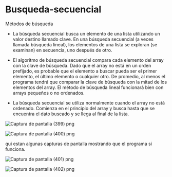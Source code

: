 # Busqueda-secuencial
Métodos de búsqueda
+ La búsqueda secuencial busca un elemento de una lista utilizando un valor destino llamado clave. En una búsqueda secuencial (a veces llamada búsqueda lineal), los elementos de una lista se exploran (se examinan) en secuencia, uno después de otro.

+ El algoritmo de búsqueda secuencial compara cada elemento del array con la clave de búsqueda. Dado que el array no está en un orden prefijado, es probable que el elemento a buscar pueda ser el primer elemento, el último elemento o cualquier otro. De promedio, al menos el programa tendrá que comparar la clave de búsqueda con la mitad de los elementos del array. El método de búsqueda lineal funcionará bien con arrays pequeños o no ordenados.

+ La búsqueda secuencial se utiliza normalmente cuando el array no está ordenado. Comienza en el principio del array y busca hasta que se encuentra el dato buscado y se llega al final de la lista.

![Captura de pantalla (399) png](https://user-images.githubusercontent.com/71051834/97539156-1ba4da00-1987-11eb-9682-17b62ab35d8e.jpg)

![Captura de pantalla (400) png](https://user-images.githubusercontent.com/71051834/97539162-1e9fca80-1987-11eb-9478-92714d23358b.jpg)

qui estan algunas capturas de pantalla mostrando que el programa si funciona.

![Captura de pantalla (401) png](https://user-images.githubusercontent.com/71051834/97539177-22cbe800-1987-11eb-908b-7758b179cc04.jpg)

![Captura de pantalla (402) png](https://user-images.githubusercontent.com/71051834/97539176-22cbe800-1987-11eb-98b6-a2872d587451.jpg)
